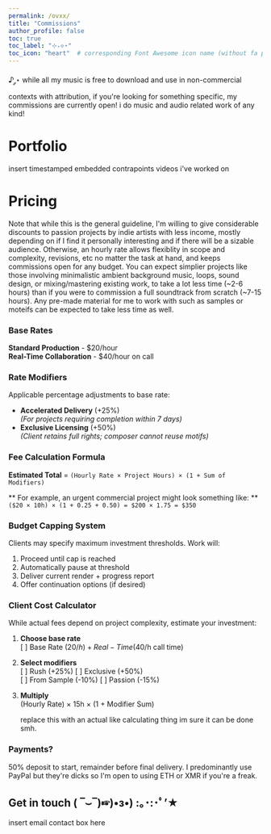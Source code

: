 ```yaml
---
permalink: /ovxx/
title: "Commissions"
author_profile: false
toc: true
toc_label: "⊹₊⟡⋆"
toc_icon: "heart"  # corresponding Font Awesome icon name (without fa prefix)
---
```

♪ ༘⋆ while all my music is free to download and use in non-commercial contexts with attribution, if you're looking for something specific, my commissions are currently open! i do music and audio related work of any kind!

# Portfolio
insert timestamped embedded contrapoints videos i've worked on



# Pricing
Note that while this is the general guideline, I'm willing to give considerable discounts to passion projects by indie artists with less income, mostly depending on if I find it personally interesting and if there will be a sizable audience. Otherwise, an hourly rate allows flexiblity in scope and complexity, revisions, etc no matter the task at hand, and keeps commissions open for any budget. You can expect simplier projects like those involving minimalistic ambient background music, loops, sound design, or mixing/mastering existing work, to take a lot less time (~2-6 hours) than if you were to commission a full soundtrack from scratch (~7-15 hours). Any pre-made material for me to work with such as samples or moteifs can be expected to take less time as well.

### Base Rates

**Standard Production**     - $20/hour    
**Real-Time Collaboration** - $40/hour on call

### Rate Modifiers
Applicable percentage adjustments to base rate:
- **Accelerated Delivery** (+25%)  
  *(For projects requiring completion within 7 days)*
- **Exclusive Licensing** (+50%)  
  *(Client retains full rights; composer cannot reuse motifs)*

### Fee Calculation Formula
**Estimated Total** = `(Hourly Rate × Project Hours) × (1 + Sum of Modifiers)`

** For example, an urgent commercial project might look something like: **  
   `($20 × 10h) × (1 + 0.25 + 0.50) = $200 × 1.75 = $350`

### Budget Capping System
Clients may specify maximum investment thresholds. Work will:
1. Proceed until cap is reached
2. Automatically pause at threshold
3. Deliver current render + progress report
4. Offer continuation options (if desired)

### Client Cost Calculator
While actual fees depend on project complexity, estimate your investment:

1. **Choose base rate**  
   [ ] Base Rate ($20/h) + Real-Time ($40/h call time)
2. **Select modifiers**  
   [ ] Rush (+25%) [ ] Exclusive (+50%)  
   [ ] From Sample (-10%) [ ] Passion (-15%)
3. **Multiply**  
   (Hourly Rate) × 15h × (1 + Modifier Sum)

   replace this with an actual like calculating thing im sure it can be done smh.

### Payments?
50% deposit to start, remainder before final delivery. I predominantly use PayPal but they're dicks so I'm open to using ETH or XMR if you're a freak.

## Get in touch ( ‾⌣‾)☞)•з•) :｡･:･ﾟ’★
insert email contact box here
